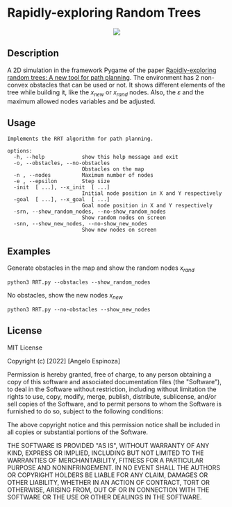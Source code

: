# Rapidly-exploring Random Trees

<p align="center">
  <img src="https://user-images.githubusercontent.com/40195016/182943757-d39d012b-6f05-41da-a3be-b8590cf1335d.gif" />
</p>

## Description
A 2D simulation in the framework Pygame of the paper [Rapidly-exploring random trees: A new tool for path planning](https://www.cs.csustan.edu/~xliang/Courses/CS4710-21S/Papers/06%20RRT.pdf).
The environment has 2 non-convex obstacles that can be used or not. It shows different elements of the tree while building it, like the $x_{new}$ or $x_{rand}$ nodes. Also,
the $\varepsilon$ and the maximum allowed nodes variables and be adjusted. 

## Usage
```
Implements the RRT algorithm for path planning.

options:
  -h, --help            show this help message and exit
  -o, --obstacles, --no-obstacles
                        Obstacles on the map
  -n , --nodes          Maximum number of nodes
  -e , --epsilon        Step size
  -init  [ ...], --x_init  [ ...]
                        Initial node position in X and Y respectively
  -goal  [ ...], --x_goal  [ ...]
                        Goal node position in X and Y respectively
  -srn, --show_random_nodes, --no-show_random_nodes
                        Show random nodes on screen
  -snn, --show_new_nodes, --no-show_new_nodes
                        Show new nodes on screen
```

## Examples
Generate obstacles in the map and show the random nodes $x_{rand}$ 

```python3 RRT.py --obstacles --show_random_nodes```

No obstacles, show the new nodes $x_{new}$

```python3 RRT.py --no-obstacles --show_new_nodes```

## License 
 MIT License

Copyright (c) [2022] [Angelo Espinoza]

Permission is hereby granted, free of charge, to any person obtaining a copy
of this software and associated documentation files (the "Software"), to deal
in the Software without restriction, including without limitation the rights
to use, copy, modify, merge, publish, distribute, sublicense, and/or sell
copies of the Software, and to permit persons to whom the Software is
furnished to do so, subject to the following conditions:

The above copyright notice and this permission notice shall be included in all
copies or substantial portions of the Software.

THE SOFTWARE IS PROVIDED "AS IS", WITHOUT WARRANTY OF ANY KIND, EXPRESS OR
IMPLIED, INCLUDING BUT NOT LIMITED TO THE WARRANTIES OF MERCHANTABILITY,
FITNESS FOR A PARTICULAR PURPOSE AND NONINFRINGEMENT. IN NO EVENT SHALL THE
AUTHORS OR COPYRIGHT HOLDERS BE LIABLE FOR ANY CLAIM, DAMAGES OR OTHER
LIABILITY, WHETHER IN AN ACTION OF CONTRACT, TORT OR OTHERWISE, ARISING FROM,
OUT OF OR IN CONNECTION WITH THE SOFTWARE OR THE USE OR OTHER DEALINGS IN THE
SOFTWARE.
